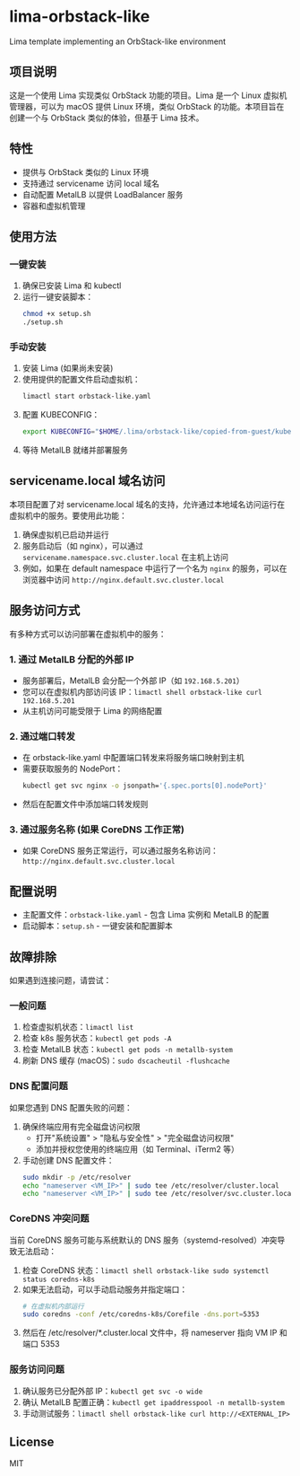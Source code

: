 # lima-orbstack-like
Lima template implementing an OrbStack-like environment

## 项目说明
这是一个使用 Lima 实现类似 OrbStack 功能的项目。Lima 是一个 Linux 虚拟机管理器，可以为 macOS 提供 Linux 环境，类似 OrbStack 的功能。本项目旨在创建一个与 OrbStack 类似的体验，但基于 Lima 技术。

## 特性
- 提供与 OrbStack 类似的 Linux 环境
- 支持通过 servicename 访问 local 域名
- 自动配置 MetalLB 以提供 LoadBalancer 服务
- 容器和虚拟机管理

## 使用方法
### 一键安装
1. 确保已安装 Lima 和 kubectl
2. 运行一键安装脚本：
   ```bash
   chmod +x setup.sh
   ./setup.sh
   ```

### 手动安装
1. 安装 Lima (如果尚未安装)
2. 使用提供的配置文件启动虚拟机：
   ```bash
   limactl start orbstack-like.yaml
   ```
3. 配置 KUBECONFIG：
   ```bash
   export KUBECONFIG="$HOME/.lima/orbstack-like/copied-from-guest/kubeconfig.yaml"
   ```
4. 等待 MetalLB 就绪并部署服务

## servicename.local 域名访问
本项目配置了对 servicename.local 域名的支持，允许通过本地域名访问运行在虚拟机中的服务。要使用此功能：

1. 确保虚拟机已启动并运行
2. 服务启动后（如 nginx），可以通过 `servicename.namespace.svc.cluster.local` 在主机上访问
3. 例如，如果在 default namespace 中运行了一个名为 `nginx` 的服务，可以在浏览器中访问 `http://nginx.default.svc.cluster.local`

## 服务访问方式
有多种方式可以访问部署在虚拟机中的服务：

### 1. 通过 MetalLB 分配的外部 IP
- 服务部署后，MetalLB 会分配一个外部 IP（如 `192.168.5.201`）
- 您可以在虚拟机内部访问该 IP：`limactl shell orbstack-like curl 192.168.5.201`
- 从主机访问可能受限于 Lima 的网络配置

### 2. 通过端口转发
- 在 orbstack-like.yaml 中配置端口转发来将服务端口映射到主机
- 需要获取服务的 NodePort：
  ```bash
  kubectl get svc nginx -o jsonpath='{.spec.ports[0].nodePort}'
  ```
- 然后在配置文件中添加端口转发规则

### 3. 通过服务名称 (如果 CoreDNS 工作正常)
- 如果 CoreDNS 服务正常运行，可以通过服务名称访问：
  `http://nginx.default.svc.cluster.local`

## 配置说明
- 主配置文件：`orbstack-like.yaml` - 包含 Lima 实例和 MetalLB 的配置
- 启动脚本：`setup.sh` - 一键安装和配置脚本

## 故障排除
如果遇到连接问题，请尝试：

### 一般问题
1. 检查虚拟机状态：`limactl list`
2. 检查 k8s 服务状态：`kubectl get pods -A`
3. 检查 MetalLB 状态：`kubectl get pods -n metallb-system`
4. 刷新 DNS 缓存 (macOS)：`sudo dscacheutil -flushcache`

### DNS 配置问题
如果您遇到 DNS 配置失败的问题：
1. 确保终端应用有完全磁盘访问权限
   - 打开"系统设置" > "隐私与安全性" > "完全磁盘访问权限"
   - 添加并授权您使用的终端应用（如 Terminal、iTerm2 等）
2. 手动创建 DNS 配置文件：
   ```bash
   sudo mkdir -p /etc/resolver
   echo "nameserver <VM_IP>" | sudo tee /etc/resolver/cluster.local
   echo "nameserver <VM_IP>" | sudo tee /etc/resolver/svc.cluster.local
   ```

### CoreDNS 冲突问题
当前 CoreDNS 服务可能与系统默认的 DNS 服务（systemd-resolved）冲突导致无法启动：
1. 检查 CoreDNS 状态：`limactl shell orbstack-like sudo systemctl status coredns-k8s`
2. 如果无法启动，可以手动启动服务并指定端口：
   ```bash
   # 在虚拟机内部运行
   sudo coredns -conf /etc/coredns-k8s/Corefile -dns.port=5353
   ```
3. 然后在 /etc/resolver/*.cluster.local 文件中，将 nameserver 指向 VM IP 和端口 5353

### 服务访问问题
1. 确认服务已分配外部 IP：`kubectl get svc -o wide`
2. 确认 MetalLB 配置正确：`kubectl get ipaddresspool -n metallb-system`
3. 手动测试服务：`limactl shell orbstack-like curl http://<EXTERNAL_IP>`

## License
MIT
